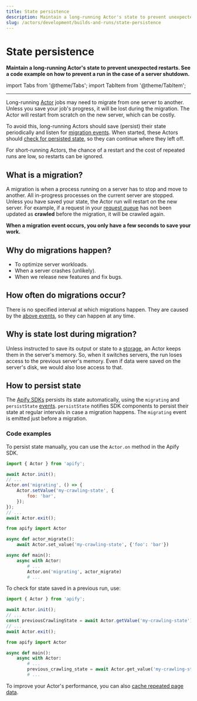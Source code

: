 ```yaml
---
title: State persistence
description: Maintain a long-running Actor's state to prevent unexpected restarts. See a code example on how to prevent a run in the case of a server shutdown.
slug: /actors/development/builds-and-runs/state-persistence
---
```


# [](#state-persistence)State persistence

**Maintain a long-running Actor's state to prevent unexpected restarts. See a code example on how to prevent a run in the case of a server shutdown.**

import Tabs from '@theme/Tabs';
import TabItem from '@theme/TabItem';

---

Long-running [Actor](../../index.mdx) jobs may need to migrate from one server to another. Unless you save your job's progress, it will be lost during the migration. The Actor will restart from scratch on the new server, which can be costly.

To avoid this, long-running Actors should save (persist) their state periodically and listen for [migration events](/sdk/js/api/apify/class/PlatformEventManager). When started, these Actors should [check for persisted state](#code-examples), so they can continue where they left off.

For short-running Actors, the chance of a restart and the cost of repeated runs are low, so restarts can be ignored.

## [](#what-is-a-migration)What is a migration?

A migration is when a process running on a server has to stop and move to another. All in-progress processes on the current server are stopped. Unless you have saved your state, the Actor run will restart on the new server. For example, if a request in your [request queue](../../../storage/request_queue.md) has not been updated as **crawled** before the migration, it will be crawled again.

**When a migration event occurs, you only have a few seconds to save your work.**

## [](#why-do-migrations-happen)Why do migrations happen?

- To optimize server workloads.
- When a server crashes (unlikely).
- When we release new features and fix bugs.

## [](#how-often-do-migrations-occur)How often do migrations occur?

There is no specified interval at which migrations happen. They are caused by the [above events](#why-do-migrations-happen), so they can happen at any time.

## [](#why-is-state-lost-during-migration)Why is state lost during migration?

Unless instructed to save its output or state to a [storage](../../../storage/index.md), an Actor keeps them in the server's memory. So, when it switches servers, the run loses access to the previous server's memory. Even if data were saved on the server's disk, we would also lose access to that.

## [](#how-to-persist-state)How to persist state

The [Apify SDKs](/sdk)  persists its state automatically, using the `migrating` and `persistState` [events](/sdk/js/api/apify/class/PlatformEventManager). `persistState` notifies SDK components to persist their state at regular intervals in case a migration happens. The `migrating` event is emitted just before a migration.

### [](#code-examples)Code examples

To persist state manually, you can use the `Actor.on` method in the Apify SDK.

<Tabs groupId="main">
<TabItem value="JavaScript" label="JavaScript">

```js
import { Actor } from 'apify';

await Actor.init();
// ...
Actor.on('migrating', () => {
    Actor.setValue('my-crawling-state', {
        foo: 'bar',
    });
});
// ...
await Actor.exit();
```

</TabItem>
<TabItem value="Python" label="Python">

```python
from apify import Actor

async def actor_migrate():
    await Actor.set_value('my-crawling-state', {'foo': 'bar'})

async def main():
    async with Actor:
        # ...
        Actor.on('migrating', actor_migrate)
        # ...
```

</TabItem>
</Tabs>

To check for state saved in a previous run, use:

<Tabs groupId="main">
<TabItem value="JavaScript" label="JavaScript">

```js
import { Actor } from 'apify';

await Actor.init();
// ...
const previousCrawlingState = await Actor.getValue('my-crawling-state') || {};
// ...
await Actor.exit();
```

</TabItem>
<TabItem value="Python" label="Python">

```python
from apify import Actor

async def main():
    async with Actor:
        # ...
        previous_crawling_state = await Actor.get_value('my-crawling-state')
        # ...
```

</TabItem>
</Tabs>

To improve your Actor's performance, you can also [cache repeated page data](/academy/expert-scraping-with-apify/saving-useful-stats).
